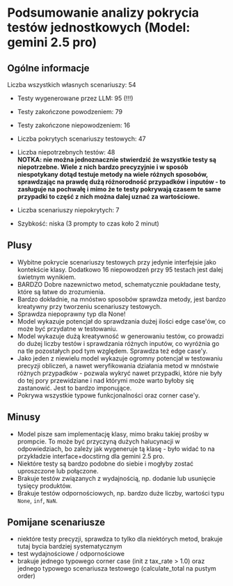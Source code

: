 # Podsumowanie analizy pokrycia testów jednostkowych (Model: gemini 2.5 pro)

## Ogólne informacje

Liczba wszystkich własnych scenariuszy: 54

- Testy wygenerowane przez LLM: 95 (!!!)
- Testy zakończone powodzeniem: 79
- Testy zakończone niepowodzeniem: 16


- Liczba pokrytych scenariuszy testowych: 47
- Liczba niepotrzebnych testów: 48
<br/> <strong>NOTKA: nie można jednoznacznie stwierdzić że wszystkie testy są niepotrzebne. Wiele z nich bardzo precyzyjnie i w sposób niespotykany dotąd testuje metody na wiele różnych sposobów, sprawdzając na prawdę dużą różnorodność przypadków i inputów - to zasługuje na pochwałę i mimo że te testy pokrywają czasem te same przypadki to część z nich można dalej uznać za wartościowe.</strong>
- Liczba scenariuszy niepokrytych: 7
- Szybkość: niska (3 prompty to czas koło 2 minut)

## Plusy

- Wybitne pokrycie scenariuszy testowych przy jedynie interfejsie jako kontekście klasy. Dodatkowo 16 niepowodzeń przy 95 testach jest dalej świetnym wynikiem.
- BARDZO Dobre nazewnictwo metod, schematycznie poukładane testy, które są łatwe do zrozumienia.
- Bardzo dokładnie, na mnóstwo sposobów sprawdza metody, jest bardzo kreatywny przy tworzeniu scenariuszy testowych.
- Sprawdza niepoprawny typ dla None!
- Model wykazuje potencjał do sprawdzania dużej ilości edge case'ów, co może być przydatne w testowaniu.
- Model wykazuje dużą kreatywność w generowaniu testów, co prowadzi do dużej liczby testów i sprawdzania różnych inputów, co wyróżnia go na tle pozostałych pod tym względem. Sprawdza też edge case'y.
- Jako jeden z niewielu model wykazuje ogromny potencjał w testowaniu precyzji obliczeń, a nawet weryfikowania działania metod w mnóstwie różnych przypadków - pozwala wykryć nawet przypadki, które nie były do tej pory przewidziane i nad którymi może warto byłoby się zastanowić. Jest to bardzo imponujące.
- Pokrywa wszystkie typowe funkcjonalności oraz corner case'y.

## Minusy

- Model pisze sam implementację klasy, mimo braku takiej prośby w prompcie. To może być przyczyną dużych halucynacji w odpowiedziach, bo zależy jak wygeneruje tą klasę - było widać to na przykładzie interface+docstirng dla gemini 2.5 pro.
- Niektóre testy są bardzo podobne do siebie i mogłyby zostać uproszczone lub połączone.
- Brakuje testów związanych z wydajnością, np. dodanie lub usunięcie tysięcy produktów.
- Brakuje testów odpornościowych, np. bardzo duże liczby, wartości typu `None`, `inf`, `NaN`.

## Pomijane scenariusze

- niektóre testy precyzji, sprawdza to tylko dla niektórych metod, brakuje tutaj bycia bardziej systematycznym
- test wydajnościowe / odpornościowe
- brakuje jednego typowego corner case (init z tax_rate > 1.0) oraz jednego typowego scenariusza testowego (calculate_total na pustym order)

